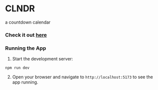 # CLNDR

a countdown calendar

### Check it out [here](https://www.)

### Running the App
1. Start the development server:
```
npm run dev
```
2. Open your browser and navigate to `http://localhost:5173` to see the app running.
